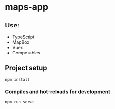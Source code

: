 # maps-app

## Use: 
* TypeScript
* MapBox
* Vuex
* Composables

## Project setup
```
npm install
```

### Compiles and hot-reloads for development
```
npm run serve
```
